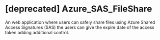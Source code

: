 # [deprecated] Azure_SAS_FileShare
An web application where users can safely share files using Azure Shared Access Signatures (SAS) the users can give the expire date of the access token adding additional control.
